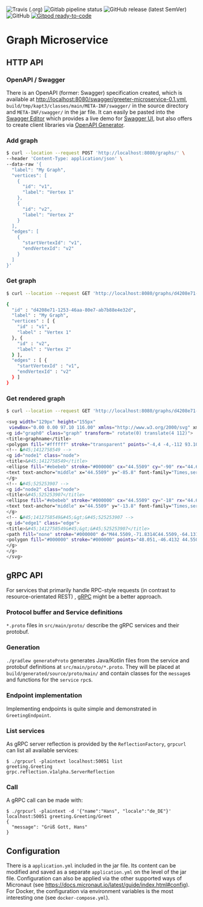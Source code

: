 <!--- some badges to display on the GitHub page -->

![Travis (.org)](https://img.shields.io/travis/debuglevel/graph-microservice?label=Travis%20build)
![Gitlab pipeline status](https://img.shields.io/gitlab/pipeline/debuglevel/graph-microservice?label=GitLab%20build)
![GitHub release (latest SemVer)](https://img.shields.io/github/v/release/debuglevel/graph-microservice?sort=semver)
![GitHub](https://img.shields.io/github/license/debuglevel/graph-microservice)
[![Gitpod ready-to-code](https://img.shields.io/badge/Gitpod-ready--to--code-blue?logo=gitpod)](https://gitpod.io/#https://github.com/debuglevel/graph-microservice)

# Graph Microservice

## HTTP API

### OpenAPI / Swagger

There is an OpenAPI (former: Swagger) specification created, which is available
at <http://localhost:8080/swagger/greeter-microservice-0.1.yml>, `build/tmp/kapt3/classes/main/META-INF/swagger/` in the
source directory and `META-INF/swagger/` in the jar file. It can easily be pasted into
the [Swagger Editor](https://editor.swagger.io) which provides a live demo
for [Swagger UI](https://swagger.io/tools/swagger-ui/), but also offers to create client libraries
via [OpenAPI Generator](https://openapi-generator.tech).

### Add graph

```bash
$ curl --location --request POST 'http://localhost:8080/graphs/' \
--header 'Content-Type: application/json' \
--data-raw '{
  "label": "My Graph",
  "vertices": [
    {
      "id": "v1",
      "label": "Vertex 1"
    },
    {
      "id": "v2",
      "label": "Vertex 2"
    }
  ],
  "edges": [
    {
      "startVertexId": "v1",
      "endVertexId": "v2"
    }
  ]
}'

```

### Get graph

```bash
$ curl --location --request GET 'http://localhost:8080/graphs/d4208e71-1253-46aa-80e7-ab7b88e4e32d'

{
  "id" : "d4208e71-1253-46aa-80e7-ab7b88e4e32d",
  "label" : "My Graph",
  "vertices" : [ {
    "id" : "v1",
    "label" : "Vertex 1"
  }, {
    "id" : "v2",
    "label" : "Vertex 2"
  } ],
  "edges" : [ {
    "startVertexId" : "v1",
    "endVertexId" : "v2"
  } ]
}
```

### Get rendered graph
```bash
$ curl --location --request GET 'http://localhost:8080/graphs/d4208e71-1253-46aa-80e7-ab7b88e4e32d/renderings/?format=SVG_WITHOUT_XML_HEADER'

<svg width="129px" height="155px"
 viewBox="0.00 0.00 97.10 116.00" xmlns="http://www.w3.org/2000/svg" xmlns:xlink="http://www.w3.org/1999/xlink">
<g id="graph0" class="graph" transform=" rotate(0) translate(4 112)">
<title>graphname</title>
<polygon fill="#ffffff" stroke="transparent" points="-4,4 -4,-112 93.1019,-112 93.1019,4 -4,4"/>
<!-- &#45;1412758549 -->
<g id="node1" class="node">
<title>&#45;1412758549</title>
<ellipse fill="#ebebeb" stroke="#000000" cx="44.5509" cy="-90" rx="44.6019" ry="18"/>
<text text-anchor="middle" x="44.5509" y="-85.8" font-family="Times,serif" font-size="14.00" fill="#000000">Vertex 1</text>
</g>
<!-- &#45;525253907 -->
<g id="node2" class="node">
<title>&#45;525253907</title>
<ellipse fill="#ebebeb" stroke="#000000" cx="44.5509" cy="-18" rx="44.6019" ry="18"/>
<text text-anchor="middle" x="44.5509" y="-13.8" font-family="Times,serif" font-size="14.00" fill="#000000">Vertex 2</text>
</g>
<!-- &#45;1412758549&#45;&gt;&#45;525253907 -->
<g id="edge1" class="edge">
<title>&#45;1412758549&#45;&gt;&#45;525253907</title>
<path fill="none" stroke="#000000" d="M44.5509,-71.8314C44.5509,-64.131 44.5509,-54.9743 44.5509,-46.4166"/>
<polygon fill="#000000" stroke="#000000" points="48.051,-46.4132 44.5509,-36.4133 41.051,-46.4133 48.051,-46.4132"/>
</g>
</g>
</svg>
```

## gRPC API

For services that primarily handle RPC-style requests (in contrast to resource-orientated REST)
, [gRPC](https://grpc.io/) might be a better approach.

### Protocol buffer and Service definitions

`*.proto` files in `src/main/proto/` describe the gRPC services and their protobuf.

### Generation

`./gradlew generateProto` generates Java/Kotlin files from the service and protobuf definitions
at `src/main/proto/*.proto`. They will be placed at `build/generated/source/proto/main/` and contain classes for
the `message`s and functions for the `service` `rpc`s.

### Endpoint implementation

Implementing endpoints is quite simple and demonstrated in `GreetingEndpoint`.

### List services

As gRPC server reflection is provided by the `ReflectionFactory`, `grpcurl` can list all available services:

```
$ ./grpcurl -plaintext localhost:50051 list
greeting.Greeting
grpc.reflection.v1alpha.ServerReflection
```

### Call

A gRPC call can be made with:

```
$ ./grpcurl -plaintext -d '{"name":"Hans", "locale":"de_DE"}' localhost:50051 greeting.Greeting/Greet
{
  "message": "Grüß Gott, Hans"
}
```

## Configuration

There is a `application.yml` included in the jar file. Its content can be modified and saved as a
separate `application.yml` on the level of the jar file. Configuration can also be applied via the other supported ways
of Micronaut (see <https://docs.micronaut.io/latest/guide/index.html#config>). For Docker, the configuration via
environment variables is the most interesting one (see `docker-compose.yml`).
